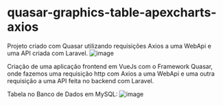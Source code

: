 # quasar-graphics-table-apexcharts-axios
Projeto criado com Quasar utilizando requisições Axios a uma WebApi e uma API criada com Laravel.
![image](https://user-images.githubusercontent.com/44420212/115618227-c9ef6380-a2c8-11eb-8c76-0280aee5691f.png)


Criação de uma aplicação frontend em VueJs com o Framework Quasar, onde fazemos uma requisição http com Axios a uma WebApi e uma outra requisição a uma API feita no backend com Laravel.

Tabela no Banco de Dados em MySQL:
![image](https://user-images.githubusercontent.com/44420212/115619144-ea6bed80-a2c9-11eb-8085-97840c470cc6.png)


